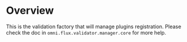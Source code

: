 # Overview

This is the validation factory that will manage plugins registration. Please check the doc in `omni.flux.validator.manager.core` for more help.
